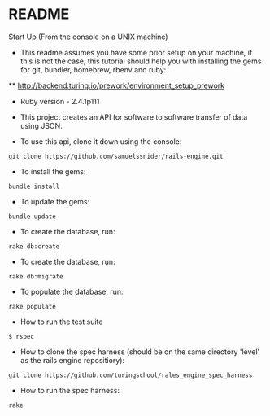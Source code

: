 # README

Start Up (From the console on a UNIX machine)

* This readme assumes you have some prior setup on your machine, if this is not the case, this tutorial should help you with installing the gems for git, bundler, homebrew, rbenv and ruby:

** http://backend.turing.io/prework/environment_setup_prework

* Ruby version - 2.4.1p111

* This project creates an API for software to software transfer of data using JSON.

* To use this api, clone it down using the console:
```
git clone https://github.com/samuelssnider/rails-engine.git
```
* To install the gems:
```
bundle install
```
* To update the gems:
```
bundle update
```



* To create the database, run:
```
rake db:create 
```
* To create the database, run:
```
rake db:migrate
```
* To populate the database, run:
```
rake populate
```
* How to run the test suite
```
$ rspec
```
* How to clone the spec harness (should be on the same directory 'level' as the rails engine repositiory):
```
git clone https://github.com/turingschool/rales_engine_spec_harness
```
* How to run the spec harness:
```
rake
```
